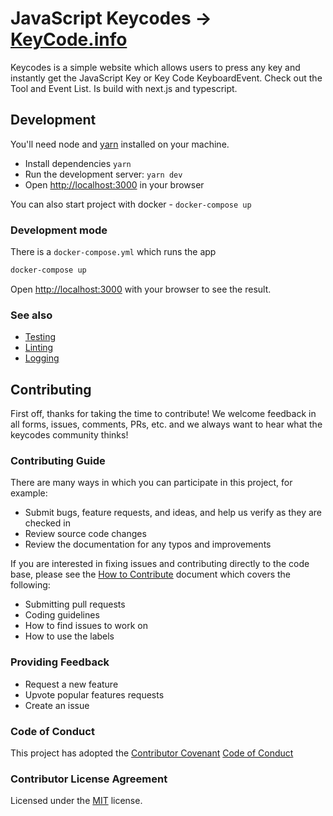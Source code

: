 # JavaScript Keycodes → [KeyCode.info](https://keycode.info)

Keycodes is a simple website which allows users to press any key and instantly get the JavaScript Key or Key Code KeyboardEvent. Check out the Tool and Event List. Is build with next.js and typescript.

## Development

You'll need node and [yarn](https://yarnpkg.com/) installed on your machine.

- Install dependencies `yarn`
- Run the development server: `yarn dev`
- Open [http://localhost:3000](http://localhost:3000) in your browser

You can also start project with docker - `docker-compose up`

### Development mode

There is a `docker-compose.yml` which runs the app

```bash
docker-compose up
```

Open [http://localhost:3000](http://localhost:3000) with your browser to see the result.

### See also

- [Testing](/docs/01-testing.md)
- [Linting](/docs/02-linting.md)
- [Logging](/docs/04-logging.md)

## Contributing

First off, thanks for taking the time to contribute! We welcome feedback in all forms, issues, comments, PRs, etc. and we always want to hear what the keycodes community thinks!

### Contributing Guide

There are many ways in which you can participate in this project, for example:

- Submit bugs, feature requests, and ideas, and help us verify as they are checked in
- Review source code changes
- Review the documentation for any typos and improvements

If you are interested in fixing issues and contributing directly to the code base, please see the [How to Contribute](/CONTRIBUTING.md) document which covers the following:

- Submitting pull requests
- Coding guidelines
- How to find issues to work on
- How to use the labels

### Providing Feedback

- Request a new feature
- Upvote popular features requests
- Create an issue

### Code of Conduct

This project has adopted the [Contributor Covenant](https://www.contributor-covenant.org/) [Code of Conduct](https://www.contributor-covenant.org/version/2/1/code_of_conduct/code_of_conduct.md)

### Contributor License Agreement

Licensed under the [MIT](https://github.com/toptal/keycodes/blob/main/LICENSE 'https://github.com/toptal/keycodes/blob/main/LICENSE') license.
